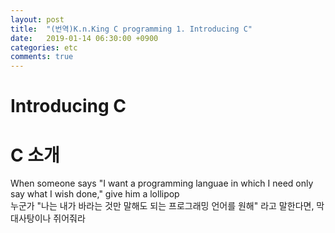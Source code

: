 ```yaml
---
layout: post
title:  "(번역)K.n.King C programming 1. Introducing C"
date:   2019-01-14 06:30:00 +0900
categories: etc
comments: true
---
```




# Introducing C  
# C 소개

<span class="right">When someone says "I want a programming languae in which I need only say what I wish done," give him a lollipop<span>  
<span class="right">누군가 "나는 내가 바라는 것만 말해도 되는 프로그래밍 언어를 원해" 라고 말한다면, 막대사탕이나 쥐어줘라<span>
